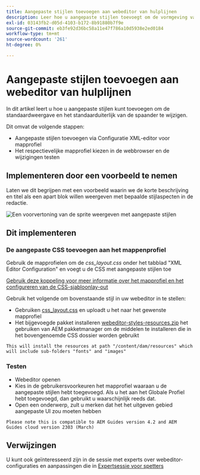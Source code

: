 ```yaml
---
title: Aangepaste stijlen toevoegen aan webeditor van hulplijnen
description: Leer hoe u aangepaste stijlen toevoegt om de vormgeving van de gulden-webeditor te wijzigen.
exl-id: 03143fb2-d05d-4103-b172-8b91880b7f9e
source-git-commit: eb3fe92d36bc58a11e47f786a10d5938e2ed0184
workflow-type: tm+mt
source-wordcount: '261'
ht-degree: 0%

---
```


# Aangepaste stijlen toevoegen aan webeditor van hulplijnen

In dit artikel leert u hoe u aangepaste stijlen kunt toevoegen om de standaardweergave en het standaarduiterlijk van de spaander te wijzigen.

Dit omvat de volgende stappen:
- Aangepaste stijlen toevoegen via Configuratie XML-editor voor mapprofiel
- Het respectievelijke mapprofiel kiezen in de webbrowser en de wijzigingen testen


## Implementeren door een voorbeeld te nemen

Laten we dit begrijpen met een voorbeeld waarin we de korte beschrijving en titel als een apart blok willen weergeven met bepaalde stijlaspecten in de redactie.

![Een voorvertoning van de sprite weergeven met aangepaste stijlen](../../../assets/authoring/webeditor-customstyles-preview.png)


## Dit implementeren


### De aangepaste CSS toevoegen aan het mappenprofiel

Gebruik de mapprofielen om de *css_layout.css* onder het tabblad &quot;XML Editor Configuration&quot; en voegt u de CSS met aangepaste stijlen toe

[Gebruik deze koppeling voor meer informatie over het mapprofiel en het configureren van de CSS-sjabloonlay-out](https://experienceleague.adobe.com/docs/experience-manager-guides-learn/videos/advanced-user-guide/editor-configuration.html?lang=en#customize-the-css-template-layout)

Gebruik het volgende om bovenstaande stijl in uw webeditor in te stellen:
- Gebruiken [css_layout.css](../../../assets/authoring/webeditor-customstyles-css_layout.css) en uploadt u het naar het gewenste mapprofiel
- Het bijgevoegde pakket installeren [webeditor-styles-resources.zip](../../../assets/authoring/webeditor-styles-resources.zip) het gebruiken van AEM pakketmanager om de middelen te installeren die in het bovengenoemde CSS dossier worden gebruikt

```
This will install the resources at path "/content/dam/resources" which will include sub-folders "fonts" and "images"
```


### Testen

- Webeditor openen
- Kies in de gebruikersvoorkeuren het mapprofiel waaraan u de aangepaste stijlen hebt toegevoegd. Als u het aan het Globale Profiel hebt toegevoegd, dan gebruikt u waarschijnlijk reeds dat.
- Open een onderwerp, zult u merken dat het het uitgeven gebied aangepaste UI zou moeten hebben

```
Please note this is compatible to AEM Guides version 4.2 and AEM Guides cloud version 2303 (March)
```


## Verwijzingen

U kunt ook geïnteresseerd zijn in de sessie met experts over webeditor-configuraties en aanpassingen die in [Expertsessie voor spetters](https://experienceleague.adobe.com/docs/experience-manager-guides-learn/tutorials/knowledge-base/expert-session/webbased-authoring-jan2023.html?lang=en)

